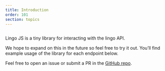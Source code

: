 ```yaml
---
title: Introduction
order: 101
section: topics
---
```


```

```

Lingo JS is a tiny library for interacting with the lingo API.

We hope to expand on this in the future so feel free to try it out. You’ll find example usage of the library for each endpoint below.

Feel free to open an issue or submit a PR in the [GitHub repo](https://github.com/TheNounProject/LingoJS).
